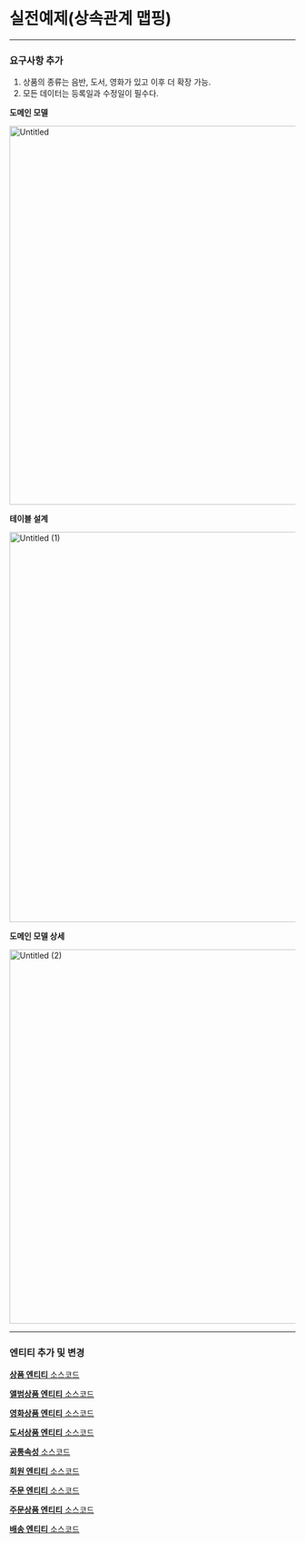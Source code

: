 # 실전예제(상속관계 맵핑)

---

### 요구사항 추가

1. 상품의 종류는 음반, 도서, 영화가 있고 이후 더 확장 가능.
2. 모든 데이터는 등록일과 수정일이 필수다.

**도메인 모델**

<img width="667" alt="Untitled" src="https://github.com/PragmaticArchive/Algorithm/assets/90823532/fa94dffc-75f5-46d6-a942-e3451c116151">

**테이블 설계**

<img width="687" alt="Untitled (1)" src="https://github.com/PragmaticArchive/Algorithm/assets/90823532/e6508f2a-c303-4ccf-802e-ea0623c2afb6">

**도메인 모델 상세**

<img width="659" alt="Untitled (2)" src="https://github.com/PragmaticArchive/Algorithm/assets/90823532/4f90fdd8-8838-4f55-94ff-71dedd69225b">

---

### 엔티티 추가 및 변경

[**상품 엔티티** 소스코드](jpashop/src/main/java/jpabook/jpashop/domain/Item.java)

[**앨범상품 엔티티** 소스코드](jpashop/src/main/java/jpabook/jpashop/domain/Album.java)

[**영화상품 엔티티** 소스코드](jpashop/src/main/java/jpabook/jpashop/domain/Movie.java)

[**도서상품 엔티티** 소스코드](jpashop/src/main/java/jpabook/jpashop/domain/Book.java)

[**공통속성** 소스코드](jpashop/src/main/java/jpabook/jpashop/domain/BaseEntity.java)

[**회원 엔티티** 소스코드](jpashop/src/main/java/jpabook/jpashop/domain/Member.java)

[**주문 엔티티** 소스코드](jpashop/src/main/java/jpabook/jpashop/domain/Order.java)

[**주문상품 엔티티** 소스코드](jpashop/src/main/java/jpabook/jpashop/domain/OrderItem.java)

[**배송 엔티티** 소스코드](jpashop/src/main/java/jpabook/jpashop/domain/Delivery.java)
